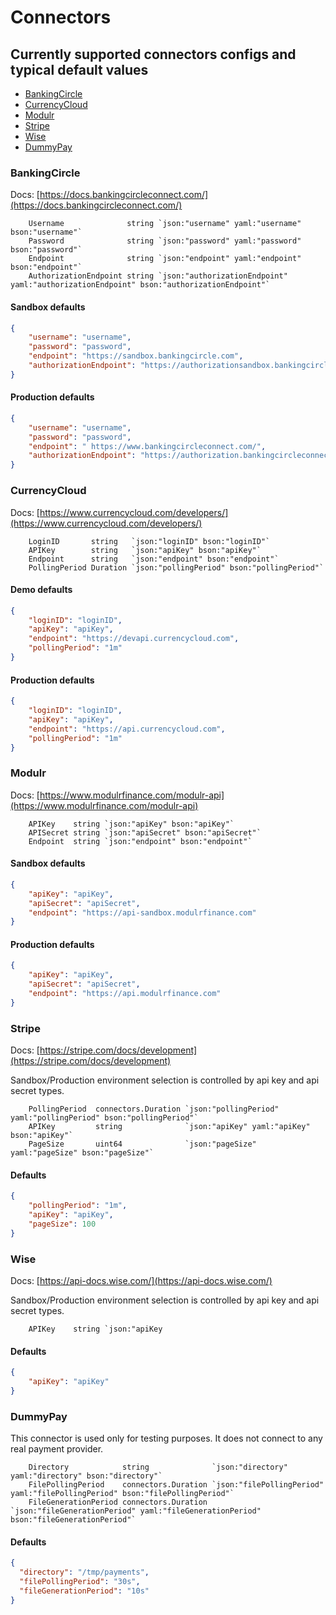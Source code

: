 # Connectors

## Currently supported connectors configs and typical default values

- [BankingCircle](#bankingcircle)
- [CurrencyCloud](#currencycloud)
- [Modulr](#modulr)
- [Stripe](#stripe)
- [Wise](#wise)
- [DummyPay](#dummypay)

### BankingCircle

Docs: [https://docs.bankingcircleconnect.com/](https://docs.bankingcircleconnect.com/)

```golang
    Username              string `json:"username" yaml:"username" bson:"username"`
    Password              string `json:"password" yaml:"password" bson:"password"`
    Endpoint              string `json:"endpoint" yaml:"endpoint" bson:"endpoint"`
    AuthorizationEndpoint string `json:"authorizationEndpoint" yaml:"authorizationEndpoint" bson:"authorizationEndpoint"`
```

#### Sandbox defaults
```json
{
    "username": "username",
    "password": "password",
    "endpoint": "https://sandbox.bankingcircle.com",
    "authorizationEndpoint": "https://authorizationsandbox.bankingcircleconnect.com"
}
```

#### Production defaults
```json
{
    "username": "username",
    "password": "password",
    "endpoint": " https://www.bankingcircleconnect.com/",
    "authorizationEndpoint": "https://authorization.bankingcircleconnect.com"
}
```

### CurrencyCloud

Docs: [https://www.currencycloud.com/developers/](https://www.currencycloud.com/developers/)

```golang
	LoginID       string   `json:"loginID" bson:"loginID"`
	APIKey        string   `json:"apiKey" bson:"apiKey"`
	Endpoint      string   `json:"endpoint" bson:"endpoint"`
	PollingPeriod Duration `json:"pollingPeriod" bson:"pollingPeriod"`
```

#### Demo defaults
```json
{
    "loginID": "loginID",
    "apiKey": "apiKey",
    "endpoint": "https://devapi.currencycloud.com",
    "pollingPeriod": "1m"
}
```

#### Production defaults
```json
{
    "loginID": "loginID",
    "apiKey": "apiKey",
    "endpoint": "https://api.currencycloud.com",
    "pollingPeriod": "1m"
}
```

### Modulr

Docs: [https://www.modulrfinance.com/modulr-api](https://www.modulrfinance.com/modulr-api)

```golang
    APIKey    string `json:"apiKey" bson:"apiKey"`
    APISecret string `json:"apiSecret" bson:"apiSecret"`
    Endpoint  string `json:"endpoint" bson:"endpoint"`
```

#### Sandbox defaults
```json
{
    "apiKey": "apiKey",
    "apiSecret": "apiSecret",
    "endpoint": "https://api-sandbox.modulrfinance.com"
}
```

#### Production defaults
```json
{
    "apiKey": "apiKey",
    "apiSecret": "apiSecret",
    "endpoint": "https://api.modulrfinance.com"
}
```

### Stripe

Docs: [https://stripe.com/docs/development](https://stripe.com/docs/development)

Sandbox/Production environment selection is controlled by api key and api secret types.

```golang
    PollingPeriod  connectors.Duration `json:"pollingPeriod" yaml:"pollingPeriod" bson:"pollingPeriod"`
    APIKey         string              `json:"apiKey" yaml:"apiKey" bson:"apiKey"`
    PageSize       uint64              `json:"pageSize" yaml:"pageSize" bson:"pageSize"`
```

#### Defaults
```json
{
    "pollingPeriod": "1m",
    "apiKey": "apiKey",
    "pageSize": 100
}
```

### Wise

Docs: [https://api-docs.wise.com/](https://api-docs.wise.com/)

Sandbox/Production environment selection is controlled by api key and api secret types.

```golang
    APIKey    string `json:"apiKey
````

#### Defaults
```json
{
    "apiKey": "apiKey"
}
```

### DummyPay

This connector is used only for testing purposes. It does not connect to any real payment provider.

```golang
	Directory            string              `json:"directory" yaml:"directory" bson:"directory"`
	FilePollingPeriod    connectors.Duration `json:"filePollingPeriod" yaml:"filePollingPeriod" bson:"filePollingPeriod"`
	FileGenerationPeriod connectors.Duration `json:"fileGenerationPeriod" yaml:"fileGenerationPeriod" bson:"fileGenerationPeriod"`
```

#### Defaults
```json
{
  "directory": "/tmp/payments",
  "filePollingPeriod": "30s",
  "fileGenerationPeriod": "10s"
}
```

